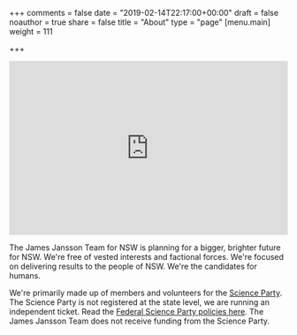 +++
comments = false
date = "2019-02-14T22:17:00+00:00"
draft = false
noauthor = true
share = false
title = "About"
type = "page"
[menu.main]
weight = 111

+++
<iframe width="100%" height="315" src="https://www.youtube.com/embed/INmoOv_n8lI?rel=0&amp;controls=1&amp;showinfo=0&amp;start=1" frameborder="0" allow="accelerometer; autoplay; encrypted-media; gyroscope; picture-in-picture" allowfullscreen onload="this.height=this.offsetWidth*0.5625; this.offsetWidthStored=this.offsetWidth;(function(self){setInterval(function(){if(self.offsetWidthStored!==self.offsetWidth){self.height=self.offsetWidth*0.5625;}}, 200)})(this);"></iframe>

The James Jansson Team for NSW is planning for a bigger, brighter future for NSW. We're free of vested interests and factional forces. We're focused on delivering results to the people of NSW. We're the candidates for humans.

We're primarily made up of members and volunteers for the [Science Party](https://www.scienceparty.org.au/). The Science Party is not registered at the state level, we are running an independent ticket. Read the [Federal Science Party policies here](https://www.scienceparty.org.au/federal_policy). The James Jansson Team does not receive funding from the Science Party.





